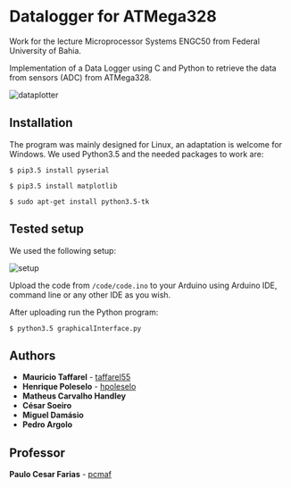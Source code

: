 # Datalogger for ATMega328
Work for the lecture Microprocessor Systems ENGC50 from Federal University of Bahia.

Implementation of a Data Logger using C and Python to retrieve the data from sensors (ADC) from ATMega328. 

![dataplotter](https://user-images.githubusercontent.com/24254286/70197806-bfd8bf00-16eb-11ea-86ee-78e6bfe7d23b.gif)

## Installation

The program was mainly designed for Linux, an adaptation is welcome for Windows. We used Python3.5 and the needed packages to work are:

``` $ pip3.5 install pyserial ```

``` $ pip3.5 install matplotlib ```

``` $ sudo apt-get install python3.5-tk ```

## Tested setup
We used the following setup:

![setup](https://user-images.githubusercontent.com/24254286/69362707-cdaf2e80-0c6d-11ea-9f6f-5ea44a958eea.jpg)

Upload the code from ``` /code/code.ino ``` to your Arduino using Arduino IDE, command line or any other IDE as you wish.

After uploading run the Python program:

```$ python3.5 graphicalInterface.py ```

## Authors

* **Mauricio Taffarel** - [taffarel55](https://github.com/taffarel55)
* **Henrique Poleselo** - [hpoleselo](https://github.com/hpoleselo)
* **Matheus Carvalho Handley**
* **César Soeiro**
* **Miguel Damásio**
* **Pedro Argolo**

## Professor

**Paulo Cesar Farias** - [pcmaf](https://github.com/pcmaf)

